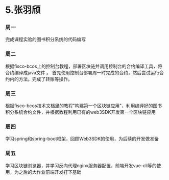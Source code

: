 # 5.张羽颀
### 周一
完成课程实验的图书积分系统的代码编写
### 周二
根据fisco-bcos上的控制台教程，部署区块链并调用控制台的合约编译工具，将合约编译成java文件 。
首先使用控制台部署周一时完成的合约，然后尝试运行合约内的方法。完成了转账等操作。
### 周三
根据fisco-bcos技术文档里的教程"构建第一个区块链应用"，利用编译好的图书积分系统合约文件，并根据教程利用已有的web3SDK开发第一个区块链应用
### 周四
学习spring和spring-boot框架，回顾Web3SDK的使用，为后续的开发做准备
### 周五
学习区块链浏览器，并学习反向代理nginx服务器配置，前端开发vue-cli等的使用，为之后的大作业前端开发打下基础
